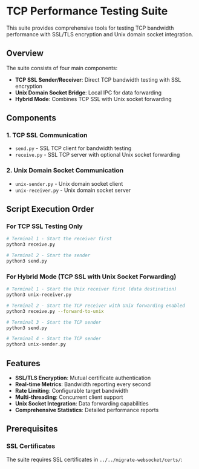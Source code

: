 # TCP Performance Testing Suite

This suite provides comprehensive tools for testing TCP bandwidth performance with SSL/TLS encryption and Unix domain socket integration.

## Overview

The suite consists of four main components:
- **TCP SSL Sender/Receiver**: Direct TCP bandwidth testing with SSL encryption
- **Unix Domain Socket Bridge**: Local IPC for data forwarding
- **Hybrid Mode**: Combines TCP SSL with Unix socket forwarding

## Components

### 1. TCP SSL Communication
- `send.py` - SSL TCP client for bandwidth testing
- `receive.py` - SSL TCP server with optional Unix socket forwarding

### 2. Unix Domain Socket Communication  
- `unix-sender.py` - Unix domain socket client
- `unix-receiver.py` - Unix domain socket server

## Script Execution Order

### For TCP SSL Testing Only
```bash
# Terminal 1 - Start the receiver first
python3 receive.py

# Terminal 2 - Start the sender
python3 send.py
```

### For Hybrid Mode (TCP SSL with Unix Socket Forwarding)
```bash
# Terminal 1 - Start the Unix receiver first (data destination)
python3 unix-receiver.py

# Terminal 2 - Start the TCP receiver with Unix forwarding enabled
python3 receive.py --forward-to-unix

# Terminal 3 - Start the TCP sender
python3 send.py

# Terminal 4 - Start the TCP sender
python3 unix-sender.py
```

## Features

- **SSL/TLS Encryption**: Mutual certificate authentication
- **Real-time Metrics**: Bandwidth reporting every second
- **Rate Limiting**: Configurable target bandwidth
- **Multi-threading**: Concurrent client support
- **Unix Socket Integration**: Data forwarding capabilities
- **Comprehensive Statistics**: Detailed performance reports

## Prerequisites

### SSL Certificates
The suite requires SSL certificates in `../../migrate-websocket/certs/`:



